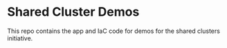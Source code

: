 # Shared Cluster Demos

This repo contains the app and IaC code for demos for the shared clusters initiative.
